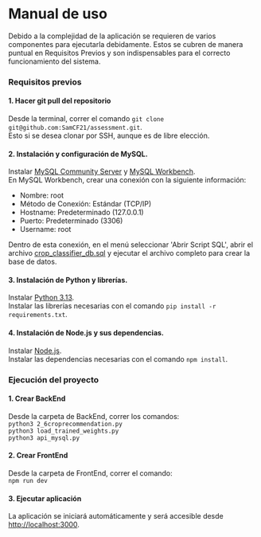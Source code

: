 # Manual de uso
Debido a la complejidad de la aplicación se requieren de varios componentes para ejecutarla debidamente. Estos se cubren de manera puntual en Requisitos Previos y son indispensables para el correcto funcionamiento del sistema.

### Requisitos previos
#### 1. Hacer git pull del repositorio
Desde la terminal, correr el comando `git clone git@github.com:SamCF21/assessment.git`.  
Esto si se desea clonar por SSH, aunque es de libre elección.

#### 2. Instalación y configuración de MySQL.
Instalar [MySQL Community Server](https://dev.mysql.com/downloads/mysql/) y [MySQL Workbench](https://dev.mysql.com/downloads/workbench/).  
En MySQL Workbench, crear una conexión con la siguiente información:  
- Nombre: root
- Método de Conexión: Estándar (TCP/IP)
- Hostname: Predeterminado (127.0.0.1)
- Puerto: Predeterminado (3306)
- Username: root

Dentro de esta conexión, en el menú seleccionar 'Abrir Script SQL', abrir el archivo [crop_classifier_db.sql](../Backend/crop_classifier_db.sql) y ejecutar el archivo completo para crear la base de datos.

#### 3. Instalación de Python y librerías.
Instalar [Python 3.13](https://www.python.org/downloads/).  
Instalar las librerías necesarias con el comando `pip install -r requirements.txt`.

#### 4. Instalación de Node.js  y sus dependencias.
Instalar [Node.js](https://nodejs.org/en/download).  
Instalar las dependencias necesarias con el comando `npm install`.

### Ejecución del proyecto
#### 1. Crear BackEnd
Desde la carpeta de BackEnd, correr los comandos:  
`python3 2_6croprecommendation.py`  
`python3 load_trained_weights.py`  
`python3 api_mysql.py`  

#### 2. Crear FrontEnd
Desde la carpeta de FrontEnd, correr el comando:  
`npm run dev` 

#### 3. Ejecutar aplicación
La aplicación se iniciará automáticamente y será accesible desde [http://localhost:3000](http://localhost:3000).
